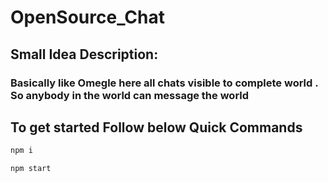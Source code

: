 # OpenSource_Chat
## Small Idea Description:
### Basically like Omegle here all chats visible to complete world . So anybody in the world can message the world

## To get started Follow below Quick Commands

```bash
npm i
```


```bash
npm start
```

